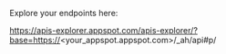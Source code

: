 Explore your endpoints here:

https://apis-explorer.appspot.com/apis-explorer/?base=https://<your_appspot.appspot.com>/_ah/api#p/
